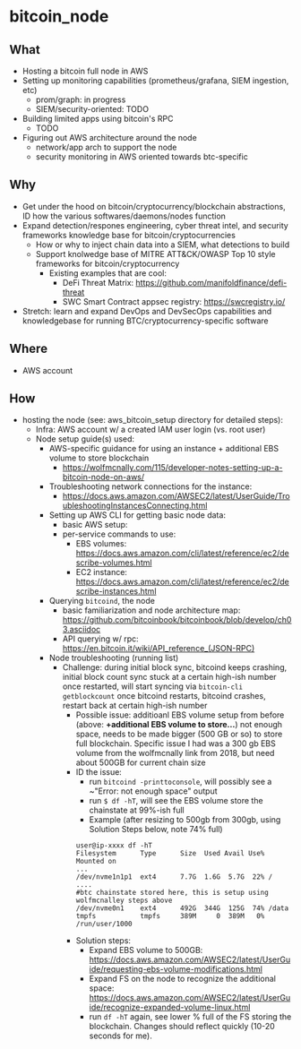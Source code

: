 # bitcoin_node

## What
- Hosting a bitcoin full node in AWS
- Setting up monitoring capabilities (prometheus/grafana, SIEM ingestion, etc) 
  - prom/graph: in progress
  - SIEM/security-oriented: TODO
- Building limited apps using bitcoin's RPC 
  - TODO
- Figuring out AWS architecture around the node
  - network/app arch to support the node
  - security monitoring in AWS oriented towards btc-specific

## Why
- Get under the hood on bitcoin/cryptocurrency/blockchain abstractions, ID how the various softwares/daemons/nodes function 
- Expand detection/respones engineering, cyber threat intel, and security frameworks knowledge base for bitcoin/cryptocurrencies
  - How or why to inject chain data into a SIEM, what detections to build
  - Support knolwedge base of MITRE ATT&CK/OWASP Top 10 style frameworks for bitcoin/cryptocurrency
    - Existing examples that are cool:
      - DeFi Threat Matrix: https://github.com/manifoldfinance/defi-threat
      - SWC Smart Contract appsec registry: https://swcregistry.io/
- Stretch: learn and expand DevOps and DevSecOps capabilities and knowledgebase for running BTC/cryptocurrency-specific software

## Where 
- AWS account

## How
- hosting the node (see: aws_bitcoin_setup directory for detailed steps): 
  - Infra: AWS account w/ a created IAM user login (vs. root user)
  - Node setup guide(s) used: 
    - AWS-specific guidance for using an instance + additional EBS volume to store blockchain 
      - https://wolfmcnally.com/115/developer-notes-setting-up-a-bitcoin-node-on-aws/
    - Troubleshooting network connections for the instance:
      - https://docs.aws.amazon.com/AWSEC2/latest/UserGuide/TroubleshootingInstancesConnecting.html
    - Setting up AWS CLI for getting basic node data:
      - basic AWS setup:
      - per-service commands to use:
        - EBS volumes: https://docs.aws.amazon.com/cli/latest/reference/ec2/describe-volumes.html
        - EC2 instance: https://docs.aws.amazon.com/cli/latest/reference/ec2/describe-instances.html
    - Querying `bitcoind`, the node
      - basic familiarization and node architecture map: https://github.com/bitcoinbook/bitcoinbook/blob/develop/ch03.asciidoc
      - API querying w/ rpc: https://en.bitcoin.it/wiki/API_reference_(JSON-RPC)
    - Node troubleshooting (running list)
      - Challenge: during initial block sync, bitcoind keeps crashing, initial block count sync stuck at a certain high-ish number once restarted, will start syncing via `bitcoin-cli getblockcount` once bitcoind restarts, bitcoind crashes, restart back at certain high-ish number
        - Possible issue: additioanl EBS volume setup from before (above: **+additional EBS volume to store...**) not enough space, needs to be made bigger (500 GB or so) to store full blockchain. Specific issue I had was a 300 gb EBS volume from the wolfmcnally link from 2018, but need about 500GB for current chain size
        - ID the issue: 
          - run `bitcoind -printtoconsole`, will possibly see a ~"Error: not enough space" output
          - run `$ df -hT`, will see the EBS volume store the chainstate at 99%-ish full
          - Example (after resizing to 500gb from 300gb, using Solution Steps below, note 74% full)
          ```
          user@ip-xxxx df -hT
          Filesystem      Type      Size  Used Avail Use% Mounted on
          ...
          /dev/nvme1n1p1  ext4      7.7G  1.6G  5.7G  22% /
          ....
          #btc chainstate stored here, this is setup using wolfmcnalley steps above
          /dev/nvme0n1    ext4      492G  344G  125G  74% /data
          tmpfs           tmpfs     389M     0  389M   0% /run/user/1000
          ```
        - Solution steps:
          - Expand EBS volume to 500GB: https://docs.aws.amazon.com/AWSEC2/latest/UserGuide/requesting-ebs-volume-modifications.html
          - Expand FS on the node to recognize the additional space: https://docs.aws.amazon.com/AWSEC2/latest/UserGuide/recognize-expanded-volume-linux.html
          - run `df -hT` again, see lower % full of the FS storing the blockchain. Changes should reflect quickly (10-20 seconds for me). 


